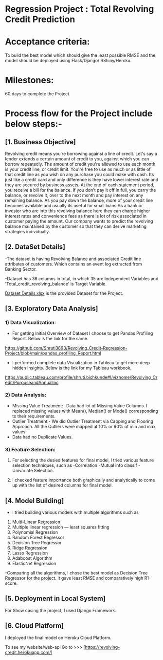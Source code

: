 # Regression Project : Total Revolving Credit Prediction


# Acceptance criteria: 
To build the best model which should give the least possible RMSE  and the model should be deployed using Flask/Django/ RShiny/Heroku.

# Milestones: 
60 days to complete the Project.

# Process flow for the Project include below steps:-

## [1. Business Objective]
Revolving credit means you're borrowing against a line of credit. Let's say a lender extends a certain amount of credit to you, against which you can borrow repeatedly. The amount of credit you're allowed to use each month is your credit line, or credit limit. You're free to use as much or as little of that credit line as you wish on any purchase you could make with cash. Its just like a credit card and only difference is they have lower interest rate and they are secured by business assets.
At the end of each statement period, you receive a bill for the balance. If you don't pay it off in full, you carry the balance, or revolve it, over to the next month and pay interest on any remaining balance. As you pay down the balance, more of your credit line becomes available and usually its useful for small loans
As a bank or investor who are into this revolving balance here they can charge higher interest rates and convenience fees as there is lot of risk associated in customer paying the amount. Our company wants to predict the revolving balance maintained by the customer so that they can derive marketing strategies individually.

## [2. DataSet Details]
-The dataset is having Revolving Balance and associated Credit line attributes of customers. Which contains an event log extracted from Banking Sector.

-Dataset has 36 columns in total, in which 35 are Independent Variables and 'Total_credit_revolving_balance' is Target Variable. 

[Dataset Details.xlsx](https://github.com/Shruti3893/Revolving_Credit-Regression-Project/blob/main/Dataset%20Details.xlsx) is the provided Dataset for the Project.

## [3. Exploratory Data Analysis]

### 1) Data Visualization:
- For getting Initial Overview of Dataset I choose to get Pandas Profiling Report. Below is the link for the same.

https://github.com/Shruti3893/Revolving_Credit-Regression-Project/blob/main/pandas_profiling_Report.html

- I performed complete data Visualization in Tableau to get more deep hidden Insights. Below is the link for my Tableau workbook.

https://public.tableau.com/profile/shruti.bichkunde#!/vizhome/Revolving_Credit/PurposeandAnnualInc

### 2) Data Analysis:
- Missing Value Treatment:-
Data had lot of Missing Value Columns. I replaced missing values with Mean(), Median() or Mode() corresponding to their requirements.
- Outlier Treatment:-
We did Outlier Treatment via Capping and Flooring Approach. All the Outliers were mapped at 10% or 90% of min and max values.
- Data had no Duplicate Values. 

### 3) Feature Selection:
1. For selecting the desied features for final model, I tried various feature selection techniques, such as 
-Correlation
-Mutual info classif 
-Univariate Selection. 

2. I checked feature importance both graphically and analytically to come up with the list of desired columns for final model.

## [4. Model Building]
- I tried building various models with multiple algorithms such as 
1) Multi-Linear Regression
2) Multiple linear regression — least squares fitting
3) Polynomial Regression  
4) Random Forest Regressor
5) Decision Tree Regressor
6) Ridge Regression
7) Lasso Regression
8) Adaboost Algorithm
9) ElasticNet Regression

-Comparing all the algorithms, I chose the best model as Decision Tree Regressor for the project. It gave least RMSE and comparatively high R1-score.

## [5. Deployment in Local System]
For Show casing the project, I used Django Framework.

## [6. Cloud Platform]
I deployed the final model on Heroku Cloud Platform. 

To see my website/web-api Go to >>> [https://revolving-credit.herokuapp.com/]

